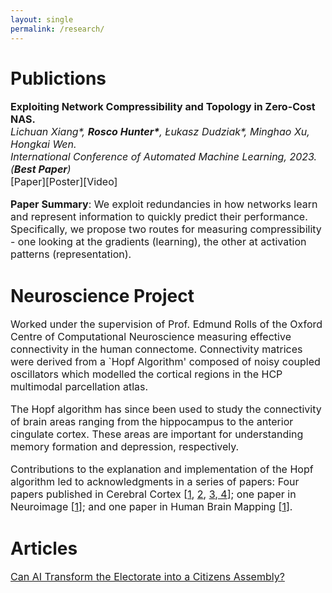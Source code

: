 ```yaml
---
layout: single
permalink: /research/
---
```

<h1>Publictions</h1>
<p style="font-size: 16px;"><b>Exploiting Network Compressibility and Topology in Zero-Cost NAS.</b><br>
<em>Lichuan Xiang*, <b>Rosco Hunter*</b>, Łukasz Dudziak*, Minghao Xu, Hongkai Wen.</em><br>
<em>International Conference of Automated Machine Learning, 2023. (<b>Best Paper</b>)</em><br>
[Paper][Poster][Video]
</p>


<p style="font-size: 16px;"><b>Paper Summary</b>: We exploit redundancies in how networks learn and represent information to quickly predict their performance. Specifically,
we propose two routes for measuring compressibility - one looking at the gradients (learning), the other at activation patterns (representation).</p>

<h1>Neuroscience Project</h1>
<p style="font-size: 16px;">Worked under the supervision of Prof. Edmund Rolls of the Oxford Centre of Computational Neuroscience measuring effective connectivity in the human connectome. Connectivity matrices were derived from a `Hopf Algorithm' composed of noisy coupled oscillators which modelled the cortical regions in the HCP multimodal parcellation atlas.</p>

<p style="font-size: 16px;">The Hopf algorithm has since been used to study the connectivity of brain areas ranging from the hippocampus to the anterior cingulate cortex. These areas are important for understanding memory formation and depression, respectively.</p>

<p style="font-size: 16px;">Contributions to the explanation and implementation of the Hopf algorithm led to acknowledgments in a series of papers: Four papers published in Cerebral Cortex [<a href="https://www.oxcns.org/papers/647%20Rolls%20et%20al%202022%20Effective%20connectivity%20of%20the%20human%20hippocampus%20memory%20system.pdf">1</a>, <a href="https://www.oxcns.org/papers/660%20Rolls%20et%20al%202023%20Prefrontal%20and%20somatosensory%20cortex%20connectivity%20in%20humans.pdf"> 2</a>, <a href="https://www.oxcns.org/papers/655%20Rolls%20et%20al%202023%20Human%20posterior%20parietal%20cortex.pdf"> 3</a>,<a href="https://www.oxcns.org/papers/649%20Rolls%20et%20al%202023%20Human%20orbitofrontal%20cortex,%20vmPFC,%20and%20anterior%20cingulate%20cortex%20effective%20connectome.pdf"> 4</a>]; one paper in Neuroimage [<a href="https://www.oxcns.org/papers/654%20Rolls%20et%20al%202022%20Language%20Connectome.pdf">1</a>]; and one paper in Human Brain Mapping [<a href="https://www.oxcns.org/papers/661%20Rolls%20Wirth%20et%20al%202023%20Posterior%20cingulate%20connectome,%20memory,%20and%20navigation.pdf">1</a>].</p>

<h1>Articles</h1>
<p style="font-size: 16px;">
<a href="https://medium.com/@rosco.hunter/can-ai-transform-the-electorate-into-a-citizens-assembly-ea4950980726">Can AI Transform the Electorate into a Citizens Assembly?</a></p>

